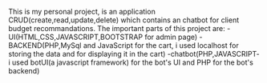 This is my personal project, is an application CRUD(create,read,update,delete) which contains an chatbot for client budget recommandations.
The important parts of this project are:
-UI(HTML,CSS,JAVASCRIPT,BOOTSTRAP for admin page)
-BACKEND(PHP,MySql and JavaScript for the cart, i used localhost for storing the data and for displaying it in the cart)
-chatbot(PHP,JAVASCRIPT- i used botUI(a javascript framework) for the bot's UI and PHP for the bot's backend)
